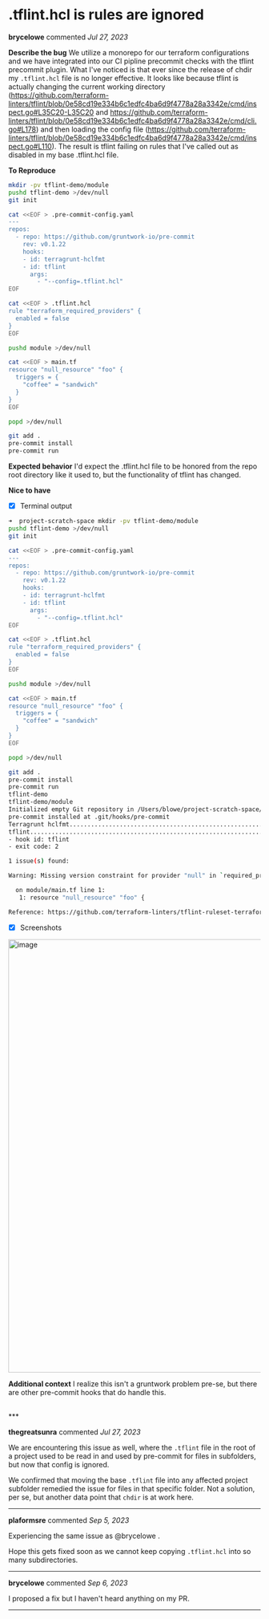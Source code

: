 # .tflint.hcl is rules are ignored 

**brycelowe** commented *Jul 27, 2023*

<!--
Have any questions? Check out the contributing docs at https://gruntwork.notion.site/Gruntwork-Coding-Methodology-02fdcd6e4b004e818553684760bf691e,
or ask in this issue and a Gruntwork core maintainer will be happy to help :)
-->

**Describe the bug**
We utilize a monorepo for our terraform configurations and we have integrated into our CI pipline precommit checks with the tflint precommit plugin.  What I've noticed is that ever since the release of chdir my `.tflint.hcl` file is no longer effective.  It looks like because tflint is actually changing the current working directory (https://github.com/terraform-linters/tflint/blob/0e58cd19e334b6c1edfc4ba6d9f4778a28a3342e/cmd/inspect.go#L35C20-L35C20 and https://github.com/terraform-linters/tflint/blob/0e58cd19e334b6c1edfc4ba6d9f4778a28a3342e/cmd/cli.go#L178) and then loading the config file (https://github.com/terraform-linters/tflint/blob/0e58cd19e334b6c1edfc4ba6d9f4778a28a3342e/cmd/inspect.go#L110).  The result is tflint failing on rules that I've called out as disabled in my base .tflint.hcl file.

**To Reproduce**
```bash
mkdir -pv tflint-demo/module
pushd tflint-demo >/dev/null
git init

cat <<EOF > .pre-commit-config.yaml
---
repos:
  - repo: https://github.com/gruntwork-io/pre-commit
    rev: v0.1.22
    hooks:
    - id: terragrunt-hclfmt
    - id: tflint
      args:
        - "--config=.tflint.hcl"
EOF

cat <<EOF > .tflint.hcl
rule "terraform_required_providers" {
  enabled = false
}
EOF

pushd module >/dev/null

cat <<EOF > main.tf
resource "null_resource" "foo" {
  triggers = {
    "coffee" = "sandwich"
  }
}
EOF

popd >/dev/null

git add .
pre-commit install
pre-commit run
```

**Expected behavior**
I'd expect the .tflint.hcl file to be honored from the repo root directory like it used to, but the functionality of tflint has changed.

**Nice to have**
- [X] Terminal output
```bash
➜  project-scratch-space mkdir -pv tflint-demo/module
pushd tflint-demo >/dev/null
git init

cat <<EOF > .pre-commit-config.yaml
---
repos:
  - repo: https://github.com/gruntwork-io/pre-commit
    rev: v0.1.22
    hooks:
    - id: terragrunt-hclfmt
    - id: tflint
      args:
        - "--config=.tflint.hcl"
EOF

cat <<EOF > .tflint.hcl
rule "terraform_required_providers" {
  enabled = false
}
EOF

pushd module >/dev/null

cat <<EOF > main.tf
resource "null_resource" "foo" {
  triggers = {
    "coffee" = "sandwich"
  }
}
EOF

popd >/dev/null

git add .
pre-commit install
pre-commit run
tflint-demo
tflint-demo/module
Initialized empty Git repository in /Users/blowe/project-scratch-space/tflint-demo/.git/
pre-commit installed at .git/hooks/pre-commit
Terragrunt hclfmt........................................................Passed
tflint...................................................................Failed
- hook id: tflint
- exit code: 2

1 issue(s) found:

Warning: Missing version constraint for provider "null" in `required_providers` (terraform_required_providers)

  on module/main.tf line 1:
   1: resource "null_resource" "foo" {

Reference: https://github.com/terraform-linters/tflint-ruleset-terraform/blob/v0.4.0/docs/rules/terraform_required_providers.md
```
- [X] Screenshots
<img width="864" alt="image" src="https://github.com/gruntwork-io/pre-commit/assets/106990495/2c31d82d-a296-4e68-8aaa-cacc017659cf">

**Additional context**
I realize this isn't a gruntwork problem pre-se, but there are other pre-commit hooks that do handle this.

<br />
***


**thegreatsunra** commented *Jul 27, 2023*

We are encountering this issue as well, where the `.tflint` file in the root of a project used to be read in and used by pre-commit for files in subfolders, but now that config is ignored.

We confirmed that moving the base `.tflint` file into any affected project subfolder remedied the issue for files in that specific folder. Not a solution, per se, but another data point that `chdir` is at work here.
***

**plaformsre** commented *Sep 5, 2023*

Experiencing the same issue as @brycelowe .

Hope this gets fixed soon as we cannot keep copying `.tflint.hcl` into so many subdirectories.
***

**brycelowe** commented *Sep 6, 2023*

I proposed a fix but I haven't heard anything on my PR.
***

